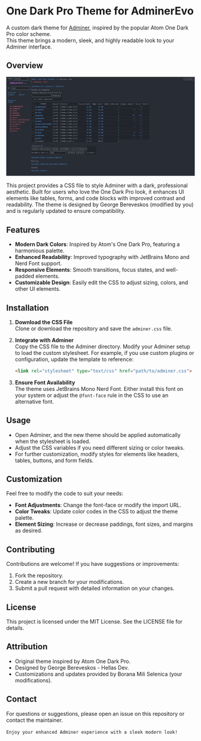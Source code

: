 # One Dark Pro Theme for AdminerEvo

A custom dark theme for [Adminer](https://www.adminer.org/), inspired by the popular Atom One Dark Pro color scheme.  
This theme brings a modern, sleek, and highly readable look to your Adminer interface.

## Overview

![Adminer.css](adminer.jpeg)

This project provides a CSS file to style Adminer with a dark, professional aesthetic. Built for users who love the One Dark Pro look, it enhances UI elements like tables, forms, and code blocks with improved contrast and readability. The theme is designed by George Bereveskos (modified by you) and is regularly updated to ensure compatibility.

## Features

- **Modern Dark Colors**: Inspired by Atom's One Dark Pro, featuring a harmonious palette.
- **Enhanced Readability**: Improved typography with JetBrains Mono and Nerd Font support.
- **Responsive Elements**: Smooth transitions, focus states, and well-padded elements.
- **Customizable Design**: Easily edit the CSS to adjust sizing, colors, and other UI elements.

## Installation

1. **Download the CSS File**  
   Clone or download the repository and save the `adminer.css` file.

2. **Integrate with Adminer**  
   Copy the CSS file to the Adminer directory. Modify your Adminer setup to load the custom stylesheet. For example, if you use custom plugins or configuration, update the template to reference:
   ```html
   <link rel="stylesheet" type="text/css" href="path/to/adminer.css">
   ```

3. **Ensure Font Availability**  
   The theme uses JetBrains Mono Nerd Font. Either install this font on your system or adjust the `@font-face` rule in the CSS to use an alternative font.

## Usage

- Open Adminer, and the new theme should be applied automatically when the stylesheet is loaded.
- Adjust the CSS variables if you need different sizing or color tweaks.
- For further customization, modify styles for elements like headers, tables, buttons, and form fields.

## Customization

Feel free to modify the code to suit your needs:
- **Font Adjustments**: Change the font-face or modify the import URL.
- **Color Tweaks**: Update color codes in the CSS to adjust the theme palette.
- **Element Sizing**: Increase or decrease paddings, font sizes, and margins as desired.

## Contributing

Contributions are welcome! If you have suggestions or improvements:
1. Fork the repository.
2. Create a new branch for your modifications.
3. Submit a pull request with detailed information on your changes.

## License

This project is licensed under the MIT License. See the LICENSE file for details.

## Attribution

- Original theme inspired by Atom One Dark Pro.
- Designed by George Bereveskos - Hellas Dev.
- Customizations and updates provided by Borana Mili Selenica (your modifications).

## Contact

For questions or suggestions, please open an issue on this repository or contact the maintainer.

`Enjoy your enhanced Adminer experience with a sleek modern look!`
